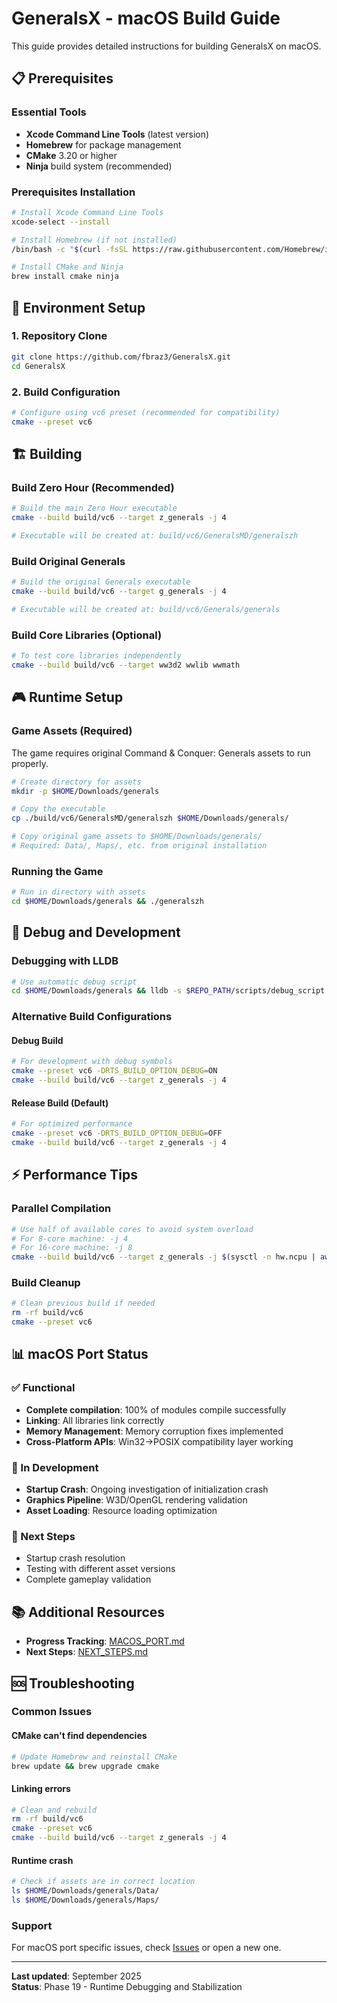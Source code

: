 # GeneralsX - macOS Build Guide

This guide provides detailed instructions for building GeneralsX on macOS.

## 📋 Prerequisites

### Essential Tools
- **Xcode Command Line Tools** (latest version)
- **Homebrew** for package management
- **CMake** 3.20 or higher
- **Ninja** build system (recommended)

### Prerequisites Installation

```bash
# Install Xcode Command Line Tools
xcode-select --install

# Install Homebrew (if not installed)
/bin/bash -c "$(curl -fsSL https://raw.githubusercontent.com/Homebrew/install/HEAD/install.sh)"

# Install CMake and Ninja
brew install cmake ninja
```

## 🔧 Environment Setup

### 1. Repository Clone
```bash
git clone https://github.com/fbraz3/GeneralsX.git
cd GeneralsX
```

### 2. Build Configuration
```bash
# Configure using vc6 preset (recommended for compatibility)
cmake --preset vc6
```

## 🏗️ Building

### Build Zero Hour (Recommended)
```bash
# Build the main Zero Hour executable
cmake --build build/vc6 --target z_generals -j 4

# Executable will be created at: build/vc6/GeneralsMD/generalszh
```

### Build Original Generals
```bash
# Build the original Generals executable
cmake --build build/vc6 --target g_generals -j 4

# Executable will be created at: build/vc6/Generals/generals
```

### Build Core Libraries (Optional)
```bash
# To test core libraries independently
cmake --build build/vc6 --target ww3d2 wwlib wwmath
```

## 🎮 Runtime Setup

### Game Assets (Required)
The game requires original Command & Conquer: Generals assets to run properly.

```bash
# Create directory for assets
mkdir -p $HOME/Downloads/generals

# Copy the executable
cp ./build/vc6/GeneralsMD/generalszh $HOME/Downloads/generals/

# Copy original game assets to $HOME/Downloads/generals/
# Required: Data/, Maps/, etc. from original installation
```

### Running the Game
```bash
# Run in directory with assets
cd $HOME/Downloads/generals && ./generalszh
```

## 🐛 Debug and Development

### Debugging with LLDB
```bash
# Use automatic debug script
cd $HOME/Downloads/generals && lldb -s $REPO_PATH/scripts/debug_script.lldb generalszh
```

### Alternative Build Configurations

#### Debug Build
```bash
# For development with debug symbols
cmake --preset vc6 -DRTS_BUILD_OPTION_DEBUG=ON
cmake --build build/vc6 --target z_generals -j 4
```

#### Release Build (Default)
```bash
# For optimized performance
cmake --preset vc6 -DRTS_BUILD_OPTION_DEBUG=OFF
cmake --build build/vc6 --target z_generals -j 4
```

## ⚡ Performance Tips

### Parallel Compilation
```bash
# Use half of available cores to avoid system overload
# For 8-core machine: -j 4
# For 16-core machine: -j 8
cmake --build build/vc6 --target z_generals -j $(sysctl -n hw.ncpu | awk '{print int($1/2)}')
```

### Build Cleanup
```bash
# Clean previous build if needed
rm -rf build/vc6
cmake --preset vc6
```

## 📊 macOS Port Status

### ✅ Functional
- **Complete compilation**: 100% of modules compile successfully
- **Linking**: All libraries link correctly
- **Memory Management**: Memory corruption fixes implemented
- **Cross-Platform APIs**: Win32→POSIX compatibility layer working

### 🔄 In Development
- **Startup Crash**: Ongoing investigation of initialization crash
- **Graphics Pipeline**: W3D/OpenGL rendering validation
- **Asset Loading**: Resource loading optimization

### 🎯 Next Steps
- Startup crash resolution
- Testing with different asset versions
- Complete gameplay validation

## 📚 Additional Resources

- **Progress Tracking**: [MACOS_PORT.md](MACOS_PORT.md)
- **Next Steps**: [NEXT_STEPS.md](NEXT_STEPS.md)

## 🆘 Troubleshooting

### Common Issues

#### CMake can't find dependencies
```bash
# Update Homebrew and reinstall CMake
brew update && brew upgrade cmake
```

#### Linking errors
```bash
# Clean and rebuild
rm -rf build/vc6
cmake --preset vc6
cmake --build build/vc6 --target z_generals -j 4
```

#### Runtime crash
```bash
# Check if assets are in correct location
ls $HOME/Downloads/generals/Data/
ls $HOME/Downloads/generals/Maps/
```

### Support
For macOS port specific issues, check [Issues](https://github.com/fbraz3/GeneralsX/issues) or open a new one.

---
**Last updated**: September 2025  
**Status**: Phase 19 - Runtime Debugging and Stabilization